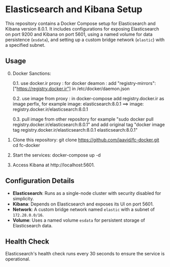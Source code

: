 # Elasticsearch and Kibana Setup

This repository contains a Docker Compose setup for Elasticsearch and Kibana version 8.0.1. 
It includes configurations for exposing Elasticsearch on port 9200 and Kibana on port 5601, using a named volume for data persistence (`esdata`), and setting up a custom bridge network (`elastic`) with a specified subnet.

## Usage
0. Docker Sanctions:

    0.1. use docker.ir proxy : for docker deamon : add "registry-mirrors": ["https://registry.docker.ir"] in /etc/docker/daemon.json
    
    0.2. use image from proxy : in docker-compose add registry.docker.ir as image perfix, for example image: elasticsearch:8.0.1 ==> image: registry.docker.ir/elasticsearch:8.0.1
    
    0.3. pull image from other repository for example "sudo docker pull registry.docker.ir/elasticsearch:8.0.1" and add original tag "docker image tag registry.docker.ir/elasticsearch:8.0.1 elasticsearch:8.0.1"

1. Clone this repository:
git clone https://github.com/jaavid/fc-docker.git cd fc-docker


2. Start the services:
docker-compose up -d


3. Access Kibana at http://localhost:5601.

## Configuration Details

- **Elasticsearch**: Runs as a single-node cluster with security disabled for simplicity.
- **Kibana**: Depends on Elasticsearch and exposes its UI on port 5601.
- **Network**: A custom bridge network named `elastic` with a subnet of `172.28.0.0/16`.
- **Volume**: Uses a named volume `esdata` for persistent storage of Elasticsearch data.

## Health Check

Elasticsearch's health check runs every 30 seconds to ensure the service is operational.